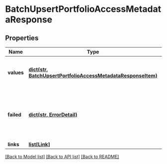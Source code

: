 # BatchUpsertPortfolioAccessMetadataResponse


## Properties
Name | Type | Description | Notes
------------ | ------------- | ------------- | -------------
**values** | [**dict(str, BatchUpsertPortfolioAccessMetadataResponseItem)**](BatchUpsertPortfolioAccessMetadataResponseItem.md) | The items have been successfully updated or created. | [optional] 
**failed** | [**dict(str, ErrorDetail)**](ErrorDetail.md) | The items that could not be updated or created along with a reason for their failure. | [optional] 
**links** | [**list[Link]**](Link.md) |  | [optional] 

[[Back to Model list]](../README.md#documentation-for-models) [[Back to API list]](../README.md#documentation-for-api-endpoints) [[Back to README]](../README.md)


